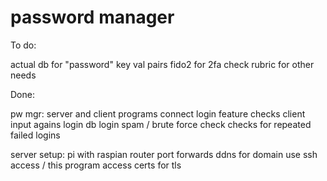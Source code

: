 # password manager

To do:

actual db for "password" key val pairs
fido2 for 2fa
check rubric for other needs

Done:

pw mgr:
server and client programs connect
login feature checks client input agains login db
login spam / brute force check checks for repeated failed logins

server setup:
pi with raspian
router port forwards
ddns for domain use
ssh access / this program access
certs for tls


